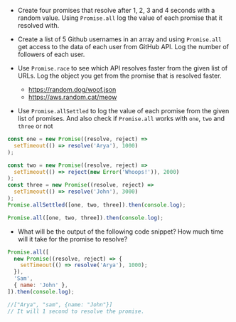 - Create four promises that resolve after 1, 2, 3 and 4 seconds with a random value. Using `Promise.all` log the value of each promise that it resolved with.

- Create a list of 5 Github usernames in an array and using `Promise.all` get access to the data of each user from GitHub API. Log the number of followers of each user.

- Use `Promise.race` to see which API resolves faster from the given list of URLs. Log the object you get from the promise that is resolved faster.

  - https://random.dog/woof.json
  - https://aws.random.cat/meow

- Use `Promise.allSettled` to log the value of each promise from the given list of promises. And also check if `Promise.all` works with `one`, `two` and `three` or not

```js
const one = new Promise((resolve, reject) =>
  setTimeout(() => resolve('Arya'), 1000)
);

const two = new Promise((resolve, reject) =>
  setTimeout(() => reject(new Error('Whoops!')), 2000)
);
const three = new Promise((resolve, reject) =>
  setTimeout(() => resolve('John'), 3000)
);
Promise.allSettled([one, two, three]).then(console.log);

Promise.all([one, two, three]).then(console.log);
```

- What will be the output of the following code snippet? How much time will it take for the promise to resolve?

```js
Promise.all([
  new Promise((resolve, reject) => {
    setTimeout(() => resolve('Arya'), 1000);
  }),
  'Sam',
  { name: 'John' },
]).then(console.log);

//["Arya", "sam", {name: "John"}]
// It will 1 second to resolve the promise.
```
